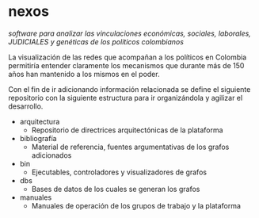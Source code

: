 # nexos
*software para analizar las vinculaciones económicas, sociales, laborales, JUDICIALES y genéticas de los políticos colombianos*

La visualización de las redes que acompañan a los políticos en Colombia permitiría entender claramente los mecanismos que durante más de 150 años han mantenido a los mismos en el poder.

Con el fin de ir adicionando información relacionada se define el siguiente repositorio con la siguiente estructura para ir organizándola y agilizar el desarrollo.

* arquitectura
  - Repositorio de directrices arquitectónicas de la plataforma
* bibliografía
  - Material de referencia, fuentes argumentativas de los grafos adicionados
* bin
  - Ejecutables, controladores y visualizadores de grafos
* dbs
  - Bases de datos de los cuales se generan los grafos
* manuales
  - Manuales de operación de los grupos de trabajo y la plataforma

